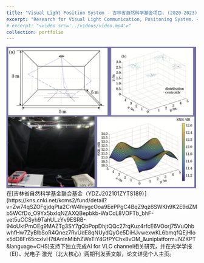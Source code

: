 ```yaml
---
title: "Visual Light Position System - 吉林省自然科学基金项目. (2020-2023)"
excerpt: "Research for Visual Light Communication, Positoning System. <br/><img src='/images/VLC.png' style='max-width: 500px;'>"
# excerpt: "<video src='../videos/video.mp4'>"
collection: portfolio
---
```

<img src='/images/VLC.png' style='max-width: 500px;'>
在[吉林省自然科学基金联合基金（YDZJ202101ZYTS189）](https://kns.cnki.net/kcms2/fund/detail?v=Zw74qSZOFgjdqPta2CrW4hiygcOoa9EePPgC4BqZ9qz6SWKh9K2E9dZMb5WCfDo_O9Yx5bxIqNZAXQBepbkb-WaCcL8VOFTb_bhF-vet5uCCSyh9TahULzYv9ESRB-94oUktPmOEg9MAZTg3SY7gQbPopDhjtQQc27rqKuz4rfcE6VOorj75VuQhbwhfHw7ZyBlbSoR4Qnez7RvUdE8qNUydQyGe5DiHJvwexwKL6bmqfQEjHIox5dD8Fr65rcxlvH7tIAnlnMibhZWeTiY4GfPYChx8vOM_&uniplatform=NZKPT&language=CHS)支持下独立完成AI for VLC channel相关研究，并在光学学报（EI）、光电子·激光（北大核心）两期刊发表文献，论文详见个人主页。